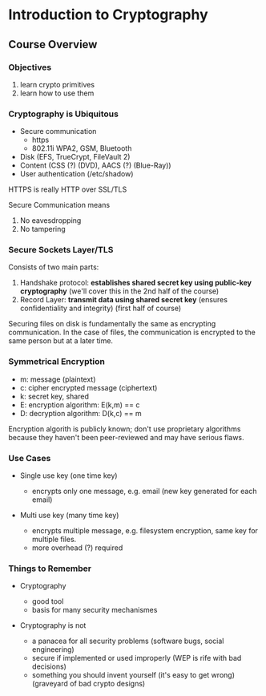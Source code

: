 # Introduction to Cryptography

## Course Overview

### Objectives

1. learn crypto primitives
2. learn how to use them

### Cryptography is Ubiquitous

* Secure communication
  * https
  * 802.11i WPA2, GSM, Bluetooth
* Disk (EFS, TrueCrypt, FileVault 2)
* Content (CSS (?) (DVD), AACS (?) (Blue-Ray))
* User authentication (/etc/shadow)

HTTPS is really HTTP over SSL/TLS

Secure Communication means

1. No eavesdropping
2. No tampering

### Secure Sockets Layer/TLS

Consists of two main parts:

1. Handshake protocol: **establishes shared secret key using public-key
cryptography**  (we'll cover this in the 2nd half of the course)
2. Record Layer: **transmit data using shared secret key** (ensures
confidentiality and integrity) (first half of course)

Securing files on disk is fundamentally the same as encrypting
communication. In the case of files, the communication is encrypted
to the same person but at a later time.

### Symmetrical Encryption

* m: message (plaintext)
* c: cipher encrypted message (ciphertext)
* k: secret key, shared
* E: encryption algorithm: E(k,m) == c
* D: decryption algorithm: D(k,c) == m

Encryption algorith is publicly known; don't use proprietary
algorithms because they haven't been peer-reviewed and may have
serious flaws.

### Use Cases

* Single use key (one time key)
  - encrypts only one message, e.g. email (new key generated for
      each email)

* Multi use key (many time key)
  - encrypts multiple message, e.g. filesystem encryption, same key
  for multiple files.
  - more overhead (?) required

### Things to Remember

* Cryptography
  - good tool
  - basis for many security mechanismes

* Cryptography is not
  - a panacea for all security problems (software bugs, social
      engineering)
  - secure if implemented or used improperly (WEP is rife with bad
      decisions)
  - something you should invent yourself (it's easy to get wrong)
  (graveyard of bad crypto designs)

